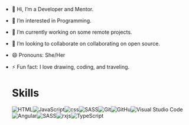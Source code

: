 - 👋 Hi, I’m a Developer and Mentor.
- 👀 I’m interested in Programming.
- 🌱 I’m currently working on some remote projects.
- 💞️ I’m looking to collaborate on collaborating on open source.
- 😄 Pronouns: She/Her
- ⚡ Fun fact: I love drawing, coding, and traveling.

  <h1>Skills</h1>

  <div style="display: flex; flex-direction: row; flex-wrap: wrap;">
      <img src="https://camo.githubusercontent.com/f5d8f5bac7a140bdf85a42fc9bb0bb6bc51cdedce8efb7ff5c8bafea12d86342/68747470733a2f2f696d672e736869656c64732e696f2f62616467652f2d48544d4c2d3035313232413f7374796c653d666c6174266c6f676f3d48544d4c35" alt="HTML">
      <img src="https://camo.githubusercontent.com/53ec2e58e03ba275d9b3a386abd96a243cf744a1a7121bdf8262fc8ae6ebc335/68747470733a2f2f696d672e736869656c64732e696f2f62616467652f6a6176617363726970742d2532333332333333302e7376673f7374796c653d666f722d7468652d6261646765266c6f676f3d6a617661736372697074266c6f676f436f6c6f723d253233463744463145" alt="JavaScript">
      <img src="https://camo.githubusercontent.com/9b95f14b76aeda0fd717bebe3729a10b90cd62e94e920726111a4b4d6c87fcd4/68747470733a2f2f696d672e736869656c64732e696f2f62616467652f2d4353532d3035313232413f7374796c653d666c6174266c6f676f3d43535333266c6f676f436f6c6f723d313537324236" alt="css">
      <img src="https://camo.githubusercontent.com/9b95f14b76aeda0fd717bebe3729a10b90cd62e94e920726111a4b4d6c87fcd4/68747470733a2f2f696d672e736869656c64732e696f2f62616467652f2d4353532d3035313232413f7374796c653d666c6174266c6f676f3d43535333266c6f676f436f6c6f723d313537324236" alt="SASS">
      <img src="https://camo.githubusercontent.com/eac55a4f93501ed5806115edf714656795057376378402d3794e2bdef70705ec/68747470733a2f2f696d672e736869656c64732e696f2f62616467652f2d4769742d3035313232413f7374796c653d666c6174266c6f676f3d676974" alt="Git">
      <img src="https://camo.githubusercontent.com/b6524610b20a6c5a219ba2b9a18cf5f3065f8a886fa9ddc831a9ca1626d72490/68747470733a2f2f696d672e736869656c64732e696f2f62616467652f2d4769744875622d3035313232413f7374796c653d666c6174266c6f676f3d676974687562" alt="GitHu">
      <img src="https://camo.githubusercontent.com/70e99aed48f6cc8aa246c72fc87db533cee7a68c96a8f47c82cb675c3ecb0541/68747470733a2f2f696d672e736869656c64732e696f2f62616467652f2d56697375616c25323053747564696f253230436f64652d3035313232413f7374796c653d666c6174266c6f676f3d76697375616c2d73747564696f2d636f6465266c6f676f436f6c6f723d303037414343" alt="Visual Studio Code">
      <img src="https://camo.githubusercontent.com/5b521020cc422759e364d1052c05785ff55b8fcc873869f38a16359e777a8308/68747470733a2f2f696d672e736869656c64732e696f2f62616467652f616e67756c61722d2532334444303033312e7376673f7374796c653d666c6174266c6f676f3d616e67756c6172266c6f676f436f6c6f723d7768697465" alt="Angular">
      <img src="" alt="SASS">
      <img src="https://camo.githubusercontent.com/3877d989934fb8a261e4cbda20875e7da158ef0b40b614b3506d6f2e34d3a4d2/68747470733a2f2f696d672e736869656c64732e696f2f62616467652f72786a732d2532334237313738432e7376673f7374796c653d666c6174266c6f676f3d726561637469766578266c6f676f436f6c6f723d7768697465" alt="rxjs">
      <img src="https://camo.githubusercontent.com/a00920b123df05b3df5e368e509f18bacd65bc5909698fb42be5f35063550f47/68747470733a2f2f696d672e736869656c64732e696f2f62616467652f747970657363726970742d2532333030374143432e7376673f7374796c653d666f722d7468652d6261646765266c6f676f3d74797065736372697074266c6f676f436f6c6f723d7768697465" alt="TypeScript">
  </div>

<!---
ZahraaaRezaeiii/ZahraaaRezaeiii is a ✨ special ✨ repository because its `README.md` (this file) appears on your GitHub profile.
You can click the Preview link to take a look at your changes.
--->

